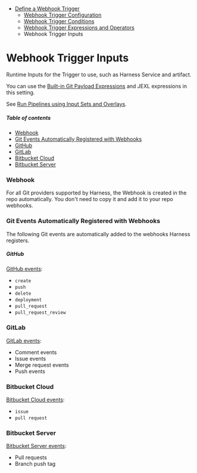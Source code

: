 - [Define a Webhook Trigger](https://douglas-j-bothwell.github.io/triggers-doc-test/define-a-webhook-trigger)
  - [Webhook Trigger Configuration](https://douglas-j-bothwell.github.io/triggers-doc-test/webhook-trigger-configuration)
  - [Webhook Trigger Conditions](https://douglas-j-bothwell.github.io/triggers-doc-test/webhook-trigger-conditions)
  - [Webhook Trigger Expressions and Operators](https://douglas-j-bothwell.github.io/triggers-doc-test/webhook-trigger-expressions)
  - Webhook Trigger Inputs


# Webhook Trigger Inputs


Runtime Inputs for the Trigger to use, such as Harness Service and artifact.

You can use the [Built-in Git Payload Expressions](#built_in_git_trigger_and_payload_expressions) and JEXL expressions in this setting.

See [Run Pipelines using Input Sets and Overlays](/article/gfk52g74xt-run-pipelines-using-input-sets-and-overlays).

##### Table of contents
<!-- TOC depthFrom:3 depthTo:6 withLinks:1 updateOnSave:1 orderedList:0 -->

- [Webhook](#webhook)
- [Git Events Automatically Registered with Webhooks](#git-events-automatically-registered-with-webhooks)
- [GitHub](#github)
- [GitLab](#gitlab)
- [Bitbucket Cloud](#bitbucket-cloud)
- [Bitbucket Server](#bitbucket-server)

<!-- /TOC -->

### Webhook

For all Git providers supported by Harness, the Webhook is created in the repo automatically. You don't need to copy it and add it to your repo webhooks.

### Git Events Automatically Registered with Webhooks

The following Git events are automatically added to the webhooks Harness registers.

##### GitHub

[GitHub events](https://docs.github.com/en/developers/webhooks-and-events/webhooks/webhook-events-and-payloads):

*   `create`
*   `push`
*   `delete`
*   `deployment`
*   `pull_request`
*   `pull_request_review`

### GitLab

[GitLab events](https://docs.gitlab.com/ee/user/project/integrations/webhooks.html):

*   Comment events
*   Issue events
*   Merge request events
*   Push events

### Bitbucket Cloud

[Bitbucket Cloud events](https://support.atlassian.com/bitbucket-cloud/docs/event-payloads/):

*   `issue`
*   `pull request`

### Bitbucket Server

[Bitbucket Server events](https://confluence.atlassian.com/bitbucketserver/event-payload-938025882.html):

*   Pull requests
*   Branch push tag